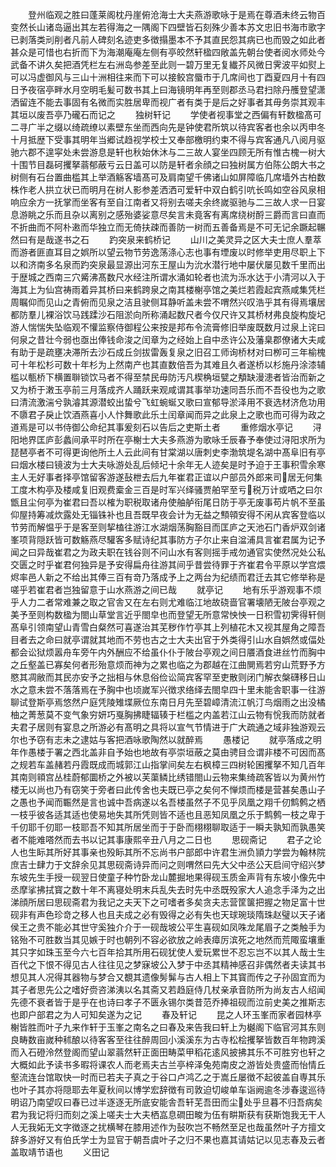 <!-- { "loadSidebar": true } -->
　　登州临观之胜曰蓬莱阁枕丹崖俯沧海士大夫燕游歌咏于是焉在尊酒未终云物百变然长山诸岛逼出其左若得海之一隅阁下四壁皆石刻殊少善本苏文忠旧书海市歌字已剥落类刓削者凡前人碑刻名迹吏多徴搨墨本不予其直民怨其病已也而毁之如此者甚众是可惜也右折而下为海潮庵庵左侧有亭皎然轩楹四敞盖先朝台使者阅水师处今武备不讲久矣把酒凭栏左右洲岛参差至此则一碧万里无复纎芥风微日霁波平如熨上可以冯虚御风与三山十洲相往来而下可以接鲛宫蜃市于几席间也丁酉夏四月十有四日予夜宿亭畔水月空明毛髪可数书其上曰海镜明年再至则郡丞马君扫除丹雘登望潇洒留连不能去事固有名微而实胜居卑而视广者有类于是后之好事者其毋务崇其观丰其垣以废吾亭乃礲石而记之
　　独树轩记
　　学使者视事堂之西偏有轩数楹髙可二寻广半之缀以绮疏缭以素壁东坐而西向先是钟使君所筑以待宾客者也余以丙申冬十月抵歴下受事其明年当郷试趋视学校士又奉部檄明约束不得与宾客通凡八阅月驱驰六郡不遑寜处未尝游息是轩也秋始休沐与二三故人宴坐四顾无所有惟古槐一树大十围节目磊砢攫拏蓊郁蔽亏云日盖可以防是轩者余顔之曰独树属方伯陈公朗大书之树侧有石台置曲槛其上举酒觞客墙髙可及肩南望千佛诸山如屏障临几席墙外古柏数株作老人拱立状已而明月在树人影参差洒洒可爱轩中双白鹤引吭长鸣如空谷风泉相响应余方一抚掌而坐客有至自江南者又将别去嗟夫余终嵗驱驰与二三故人求一日宴息游眺之乐而且杂以离别之感殆婆娑意尽矣言未竟客有离席绕树酹三爵而言曰直而不折曲而不阿朴遫而华独立而无倚扶疎而善防一树而五善备焉是不可无记余蹶起冁然曰有是哉遂书之石
　　趵突泉来鹤桥记
　　山川之美灵异之区大夫士庶人羣萃而游者匪直耳目之娯所以望云物节劳逸荡涤心志也事有堙废以时修举吏用尽职上下以和济南多名泉而趵突泉最显源出河东王屋山为沇水潜行地中屡伏屡见数千里而出于歴城之西南三穴觱沸髙数尺水经注所谓水涌如轮者也流为泺水达于小清河以入于海其上为仙宫祷雨着异其桥曰来鹤跨泉之南其楼榭亭馆之美烂若霞起宾燕咸集凭栏周瞩仰而见山之青俯而见泉之洁且驶侧耳静听盖未尝不喟然兴叹浩乎其有得焉壤居都防羣儿裸浴饮马践蹂沙石阻淤向所称涌起数尺者今仅尺许又其桥材弗良旋构旋圮游人惴惴失坠临观不懽监察侍御程公来按是邦布令流膏修旧举废既数月过泉上诧曰何泉之昔壮今弱也亟出俸钱命浚之闰章为之经始上自中丞许公及藩臬郡僚诸大夫咸有助于是疏壅决滞所去沙石成丘剑拔雷轰复泉之旧召工师询桥材对曰栁可三年榆槐可十年松杉可数十年杉为上然南产也其直数倍吾为其难且久者遂桥以杉施丹涂漆辅槛以甎桥下横置聨锁饮马者不得至禁民毋防汚凡楔桷垣甓之頺缺漫漶者皆治而新之又为桥于潄玉亭前三月落成齐人踊跃来观咸谓其事举功速同吾乐而不吾役也为之歌曰清流激湍兮孰濬其源潜蛟出蛰兮飞虹蜿蜒又歌曰宣郁导淤泽用不衰选材济危功用不隳君子戾止饮酒燕喜小人忭舞歌此乐土闰章闻而异之此泉上之歌也而可得为政之道焉是可以书侍御公命纪其事爰刻石以告后之吏斯土者
　　重修烟水亭记
　　浔阳地界匡庐彭蠡间承平时所在亭榭士大夫多燕游为歌咏壬辰春予奉使过浔阳求所为琵琶亭者不可得更询他所土人云此间有甘棠湖以唐刺史李渤筑堤名湖中髙阜旧有亭曰烟水楼曰镜波为士大夫咏游处乱后倾圮十余年无人迹矣是时予迫于王事积雪余寒主人无好事者择亭馆留客游遂鼔枻去后九年崔君正谊以户部员外郎来司居无何集工度木构亭及楼咸复旧观费槖金三百是时军兴绎骚贾舶罕至亏税万计或哂之曰尔甑且尘何亭为崔君曰吾以榷为职税取诸舟使舳舻衔尾日防于亭无废事苟片帆不至虽仰屋持筹减炊露处无锱铢补也且吾既早夜会计为无益之顦顇安得不闲从宾客登临以节劳而解愠乎于是客至则挈榼往游江水湖烟荡胸豁目而匡庐之天池石门香炉双剑诸峯项背隠跃皆可数觞燕尽驩客多赋诗纪其事防方子尔止来自湓浦具言崔君属为记予闻之曰异哉崔君之为政夫职在钱谷则不问山水有客则摇手戒勿通官实使然况处公私交匮之时乎崔君何独异是予安得扁舟往游其间乎昔尝待罪于齐崔君令平原以学宫煨烬率邑人新之不给出其俸三百有竒乃落成予上之两台为纪绩而君迁去其它修举称是嗟乎若崔君者岂独留意于山水燕游之间已哉
　　就亭记
　　地有乐乎游观事不烦乎人力二者常难兼之取之官舎又在左右则尤难临江地故硗啬官署壊陋无陂台亭观之美予至则构数楹为閤山草堂言近乎閤皁也而登望无所意常怏怏一日积雪初霁得轩侧髙阜引领南望山青雪白粲然可喜遂治其芜秽作竹亭其上列植花木又视其屋角之障吾目者去之命曰就亭谓就其地而不劳也古之士大夫出官于外类得引山水自娯然或偪处都会讼狱烦嚣舟车旁午内外酬应不给虽仆仆于陂台亭观之间日餍酒食进丝竹而胸中之丘壑盖已寡矣何者形殆意烦而神为之累也临之为郡越在江曲閴焉若穷山荒野予方愍其凋敝而其民亦安予之拙相与休息俗俭讼简宾客罕至吏散则闭门解衣槃礴移日山水之意未尝不落落焉在予胸中也顷嵗军兴徴求络绎去閤皁四十里未能舎职事一往游聊试登斯亭焉悠然户庭凭陵雉堞厥位东南日月先至碧嶂清流江帆汀鸟烟雨之出没橘柚之菁葱莫不变气象穷妍巧戛胸拂睫辐辏于栏槛之内盖若江山云物有恱我而防就者夫君子居则有宴息之所游必有髙明之具将以宣气节情进于广大疏通之域非独游观云尔也予窃有志未之逮姑与客把酒咏歌陶然以就醉焉
　　愚楼记
　　就亭落成之明年作愚楼于署之西北盖非自予始也地故有亭崇垣蔽之莫由骋目佥谓非楼不可因而髙之规若车盖赭若丹霞既成而城郭江山指掌间矣左右枫樟三四树轮囷攫拏不知几百年其南则頖宫丛桂蔚郁圜桥之外被以芙蕖鳞比绣错閤山云物来集绮疏客皆以为黄州竹楼无以尚也乃有窃笑于旁者曰此传舍也夫既已亭之矣何不惮烦而楼是营甚矣愚山子之愚也予闻而辴然是言也诚中吾病遂以名吾楼虽然子不见乎凤凰之翔千仞鹪鹩之栖一枝乎彼各适其适也使易地失其所凭则皆不适也且恶知凤凰之乐于鹪鹩一枝之卑于千仞耶千仞耶一枝耶吾不知其所居坐而于于卧而栩栩聊取适于一瞬夫孰知而孰愚笑者不能难嗒然而去书以记其事康熙辛丑八月之二日也
　　思砚斋记
　　君子之论人也生眎其所好其事亲也殁眎其所不忘尚书户部郎中许君生洲负頴力学尝为翰林院庶吉士肆力于文辞余见其思砚斋诗异而问之则喟然曰先大父中丞公天启间守绍兴梦东坡先生手授一砚翌日使童子种竹卧龙山麓掘地果得砚玉质金声背有东坡小像先中丞摩挲拂拭寳之数十年不离寝处明末兵乱失去时先中丞既殁家大人追念手泽为之出涕顔所居曰思砚斋君为我记之夫天下之可嗜者多矣贪夫志营筐箧把握之物足富十世砚非有声色珍竒之移人也且夫成之必有毁得之必有失也天球琬琰隋珠赵璧以天子诸侯王之贵不能必其世守奚独介介于一砚哉坡公平生喜砚如凤咮龙尾眉子之类触手为铭殆不可胜数当其见嫉于时也朝列不容必欲放之岭表瘴厉滨死之地然而荒陬蛮壤重其只字如珠玉至今六七百年拾其所用石砚犹使人爱玩累世不忍忘岂不以其人哉士生百代之下恨不得见古人往往见之梦寐坡公入梦于中丞其精神感召非偶然者夫读其书想见其人况得其器物与梦合又覩其遗像髣髴与古人相上下其寳而传之子孙固宜而为其子者思先公之嗜好赍咨涕洟以名其斋又若趋庭侍几杖亲承音防所为尚友古人绍闻先德不衰者皆于是乎在也诗曰孝子不匮永锡尔类昔范乔捧祖砚而泣前史美之推斯志也即户部君之为人可知矣遂为之记
　　春及轩记
　　昆之人环玉峯而家者园林亭榭皆胜而叶子九来作轩于玉峯之南名之曰春及来告我曰轩上为樾阁下临官河其东则良畴数亩嵗种秫酿以待客客至往往醉周回小溪溪东为古寺松桧攫拏皆数百年物跨溪而入石磴泠然登阁而望山翠蓊然轩正面田畴菜甲稻花逺风披拂其乐不可胜穷也轩之大概如此予读书多暇将课农人而老焉夫古兰亭梓泽兔苑南皮之游皆处贵盛而怡情丘壑流连台馆取快一时而已若夫子真之于谷口卢鸿乙之于嵩丘屡徴不起彼盖自専其乐也叶子其亦将隠耶去年夏秋间以博学宏辞徴有司敦迫切峻单车诣阙逾冬涉春逡巡待明诏乃南望叹曰春已过半逐逐无所底安能舎吾轩芜吾田而尘处乎旦暮不归吾病矣君为我记将归而刻之溪上嗟夫士大夫栖嵓息磵田畯为伍有畊斯获有获斯饱我无干人人无我妬无文字徴逐之扰横琴在膝用述作为鼔吹岂不畅然至足也哉虽然叶子方擅文辞多游好又有伯氏学士为显官于朝吾虞叶子之归不果也嘉其请姑记以见志春及云者盖取靖节语也
　　义田记
